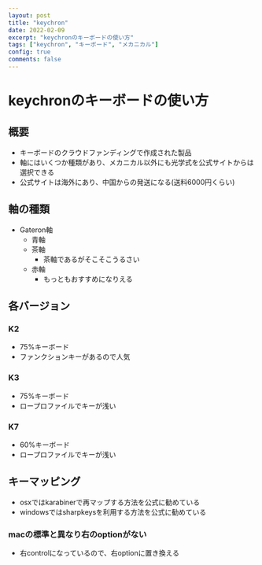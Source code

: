 ```yaml
---
layout: post
title: "keychron"
date: 2022-02-09
excerpt: "keychronのキーボードの使い方"
tags: ["keychron", "キーボード", "メカニカル"]
config: true
comments: false
---
```


# keychronのキーボードの使い方

## 概要
 - キーボードのクラウドファンディングで作成された製品
 - 軸にはいくつか種類があり、メカニカル以外にも光学式を公式サイトからは選択できる
 - 公式サイトは海外にあり、中国からの発送になる(送料6000円くらい)

## 軸の種類
 - Gateron軸
   - 青軸
   - 茶軸
     - 茶軸であるがそこそこうるさい
   - 赤軸
     - もっともおすすめになりえる

## 各バージョン

### K2
 - 75%キーボード
 - ファンクションキーがあるので人気

### K3
 - 75%キーボード
 - ロープロファイルでキーが浅い

### K7
 - 60%キーボード
 - ロープロファイルでキーが浅い

## キーマッピング
 - osxではkarabinerで再マップする方法を公式に勧めている
 - windowsではsharpkeysを利用する方法を公式に勧めている

### macの標準と異なり右のoptionがない
 - 右controlになっているので、右optionに置き換える
